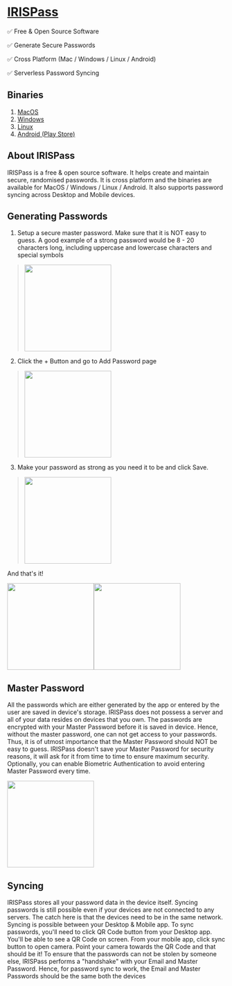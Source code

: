 # [IRISPass](avinashv.dev/iris-pass)

:white_check_mark: Free & Open Source Software

:white_check_mark: Generate Secure Passwords

:white_check_mark: Cross Platform (Mac / Windows / Linux / Android)

:white_check_mark: Serverless Password Syncing


## Binaries

1. [MacOS](https://www.dropbox.com/s/17zgva1vwupdczp/irispass.dmg?dl=1)
2. [Windows](https://www.dropbox.com/s/j22tzfah79sw0yk/irispass.exe?dl=1)
3. [Linux](https://www.dropbox.com/scl/fo/mtmrjjooxjmfdxzjo18dr/h?dl=0&rlkey=z9077me37jop8n8aodnpovrw9)
4. [Android (Play Store)](https://play.google.com/store/apps/details?id=dev.avinashv.irispass)

## About IRISPass
IRISPass is a free & open source software. It helps create and maintain secure, randomised passwords. It is cross platform and the binaries are available for MacOS / Windows / Linux / Android. It also supports password syncing across Desktop and Mobile devices.

## Generating Passwords
1. Setup a secure master password. Make sure that it is NOT easy to guess. A good example of a strong password would be 8 - 20 characters long, including uppercase and lowercase characters and special symbols
> <image src="https://user-images.githubusercontent.com/1936119/211555597-abfa6c04-0880-44ec-abfc-18f69c271e6f.png" style="width:200px;"/>

2. Click the + Button and go to Add Password page
> <image src="https://user-images.githubusercontent.com/1936119/211555677-54f2b6f7-c229-47f4-bea0-7bb8beca955c.png" style="width:200px;"/>

3. Make your password as strong as you need it to be and click Save.
> <image src="https://user-images.githubusercontent.com/1936119/211555731-7b513f0d-b103-4ecf-8c20-ac03dd356c9a.png" style="width:200px;"/>

And that's it!
<div style="display:flex;">
<image src="https://user-images.githubusercontent.com/1936119/211555771-4232a00c-f718-43aa-b875-d9df7347187d.png" style="width:200px;"/>
<image src="https://user-images.githubusercontent.com/1936119/211555795-6d0c65db-f655-4a44-b0bf-25f3f85e63be.png" style="width:200px;"/>
</div>

## Master Password
All the passwords which are either generated by the app or entered by the user are saved in device's storage. IRISPass does not possess a server and all of your data resides on devices that you own. The passwords are encrypted with your Master Password before it is saved in device. Hence, without the master password, one can not get access to your passwords. Thus, it is of utmost importance that the Master Password should NOT be easy to guess. IRISPass doesn't save your Master Password for security reasons, it will ask for it from time to time to ensure maximum security. Optionally, you can enable Biometric Authentication to avoid entering Master Password every time.

<image src="https://user-images.githubusercontent.com/1936119/211557375-244d02cc-836d-403b-bff7-aa8c580f9db6.png" style="width:200px;"/>

## Syncing
IRISPass stores all your password data in the device itself. Syncing passwords is still possible even if your devices are not connected to any servers. The catch here is that the devices need to be in the same network. Syncing is possible between your Desktop & Mobile app. To sync passwords, you'll need to click QR Code button from your Desktop app. You'll be able to see a QR Code on screen. From your mobile app, click sync button to open camera. Point your camera towards the QR Code and that should be it! To ensure that the passwords can not be stolen by someone else, IRISPass performs a "handshake" with your Email and Master Password. Hence, for password sync to work, the Email and Master Passwords should be the same both the devices
